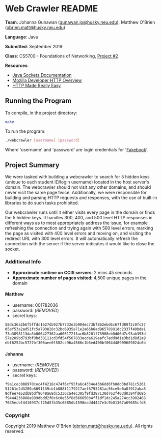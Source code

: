 # Web Crawler README

**Team**: Johanna Gunawan (gunawan.jo@husky.neu.edu), Matthew O'Brien (obrien.matt@husky.neu.edu)

**Language**: Java

**Submitted**: September 2019

**Class**: CS5700 - Foundations of Networking, [Project #2](https://course.ccs.neu.edu/cs5700f19/project2.html)

**Resources**:

- [Java Sockets Documentation](https://docs.oracle.com/javase/7/docs/api/java/net/Socket.html)
- [Mozilla Developer HTTP Overview](https://developer.mozilla.org/en-US/docs/Web/HTTP/Overview)
- [HTTP Made Really Easy](https://www.jmarshall.com/easy/http/)

## Running the Program

To compile, in the project directory:

```bash
make
```

To run the program:

```bash
./webcrawler [username] [password]
```

Where 'username' and 'password' are login credentials for '[Fakebook](http://www.cs5700f16.ccs.neu.edu/accounts/login)'.

## Project Summary

We were tasked with building a webcrawler to search for 5 hidden keys (unique to each student ID/login username) located in the host server's domain. The webcrawler should not visit any other domains, and should never visit the same page twice. Additionally, we were responsible for building and parsing HTTP requests and responses, with the use of built-in libraries to do such tasks prohibited.

Our webcrawler runs until it either visits every page in the domain or finds the 5 hidden keys. It handles 300, 400, and 500 level HTTP responses in different ways as to most appropriately address the issue, for example refreshing the connection and trying again with 500 level errors, marking the page as visited with 400 level errors and moving on, and visiting the redirect URL with 300 level errors. It will automatically refresh the connection with the server if the server indicates it would like to close the socket.

### Additional Info

- **Approximate runtime on CCIS servers**: 2 mins 45 seconds
- **Approximate number of pages visited**: 4,500 unique pages in the domain

#### Matthew

- username: 001782036
- password: (*REMOVED*)
- secret keys:

```bash
58dc36a2b6f5ffdc1627db927b7733e3b904ec73bf862ebd6c67fd89f2c0fc27
05ef53a2ad51fc5a793820c32bc6935e71e2a66b6ad96578981dc2337f40bda1
73a3898113da3b006427362aa60517213ac6b8201f73908eb0d06d7c93ab393d
57e209bd793bf0bd38111cd3fd54f507833ecda619eafc7edd9d1e3bd1d8d2a9
ebf6252bc5727bf306aee0f802cc96a4566c1b6ed400bf064d48909689024c6b
```

#### Johanna

- username: (*REMOVED*)
- password: (*REMOVED*)
- secret keys:

```bash
f9a1cec808970cec4f4218c474f6cf95fa6c4334e43b6dd6fb0dd3bd781c5261
51261e2d3209a6691139cb1b888f1179217aef6793281ac56ce5e0a8f912aba8
9dfee7e52db8bdf9648a68dc5336ca4ec305f9fd387130d762f403d0384fd68b
f9444236808a999dbdd2f0c6c0e55f8d566650b4ff1df1dc245a274cc3902488
7635ecbf4416937cf25d8fb35c6585db1598eadd4447e3c9b01367a69685cfd8
```

### Copyright

Copyright 2019 Matthew O'Brien (obrien.matt@husky.neu.edu). All rights reserved.
